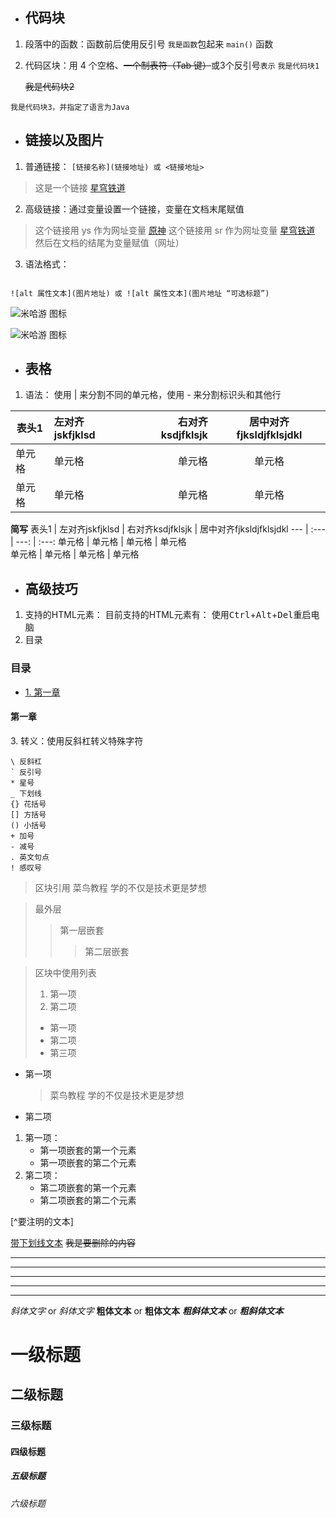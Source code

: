 * ## 代码块
1. 段落中的函数：函数前后使用反引号 `我是函数`包起来
`main()` 函数
2. 代码区块：用 4 个空格、~~一个制表符（Tab 键）~~或3个反引号`表示`
 `我是代码块1`

    ~~我是代码块2~~

```
我是代码块3，并指定了语言为Java
```

* ## 链接以及图片
1. 普通链接： `[链接名称](链接地址) 或 <链接地址>`

> 这是一个链接 [星穹铁道](https://sr.mihoyo.com/)

2. 高级链接：通过变量设置一个链接，变量在文档末尾赋值

> 这个链接用 ys 作为网址变量 [原神][ys]
> 这个链接用 sr 作为网址变量 [星穹铁道][sr]
> 然后在文档的结尾为变量赋值（网址）

  [ys]: https://ys.mihoyo.com/
  [sr]: https://sr.mihoyo.com/

3. 语法格式： 

```

![alt 属性文本](图片地址) 或 ![alt 属性文本](图片地址 “可选标题”)

```

![米哈游 图标](https://webstatic.mihoyo.com/upload/event/2021/03/01/ed39ba943da56c88dec2b18f4bfb0a32_2315648370550091638.png)

![米哈游 图标][mihoyo]

[mihoyo]: https://webstatic.mihoyo.com/upload/event/2021/03/01/ed39ba943da56c88dec2b18f4bfb0a32_2315648370550091638.png "url"

* ## 表格
1. 语法： 使用 | 来分割不同的单元格，使用 - 来分割标识头和其他行

| 表头1 |  左对齐jskfjklsd | 右对齐ksdjfklsjk | 居中对齐fjksldjfklsjdkl |
| --- |  :--- | ---: | :---: |
| 单元格 | 单元格 | 单元格 | 单元格 | 
| 单元格 | 单元格 | 单元格 | 单元格 | 
**简写**
 表头1 |  左对齐jskfjklsd | 右对齐ksdjfklsjk | 居中对齐fjksldjfklsjdkl 
 --- |  :--- | ---: | :---: 
 单元格 | 单元格 | 单元格 | 单元格  
 单元格 | 单元格 | 单元格 | 单元格 

* ## 高级技巧
1. 支持的HTML元素： 目前支持的HTML元素有：
使用<kbd>Ctrl</kbd>+<kbd>Alt</kbd>+<kbd>Del</kbd>重启电脑
2. 目录

### 目录

* [1. 第一章](#1)
<h4 id="1">第一章</h4>
3. 转义：使用反斜杠转义特殊字符

```
\ 反斜杠
` 反引号
* 星号
_ 下划线
{} 花括号
[] 方括号
() 小括号
+ 加号
- 减号
. 英文句点
! 感叹号
```

> 区块引用
> 菜鸟教程
> 学的不仅是技术更是梦想

> 最外层
> > 第一层嵌套
> > > 第二层嵌套

> 区块中使用列表
> 1. 第一项
> 2. 第二项
> + 第一项
> + 第二项
> + 第三项

* 第一项
    > 菜鸟教程
    > 学的不仅是技术更是梦想

* 第二项

1. 第一项：
    - 第一项嵌套的第一个元素
    - 第一项嵌套的第二个元素
2. 第二项：
    - 第二项嵌套的第一个元素
    - 第二项嵌套的第二个元素
    

[^要注明的文本]

<u>带下划线文本</u>
~~我是要删除的内容~~
***
* * *
*****
- - -
----------

*斜体文字* or _斜体文字_
**粗体文本** or __粗体文本__
***粗斜体文本*** or ___粗斜体文本___

# 一级标题

## 二级标题

### 三级标题

#### 四级标题

##### 五级标题

###### 六级标题

